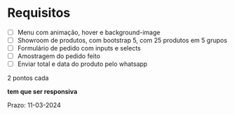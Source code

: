 # Requisitos

- [ ] Menu com animação, hover e background-image
- [ ] Showroom de produtos, com bootstrap 5, com 25 produtos em 5 grupos
- [ ] Formulário de pedido com inputs e selects
- [ ] Amostragem do pedido feito
- [ ] Enviar total e data do produto pelo whatsapp

2 pontos cada

**tem que ser responsiva**

Prazo: 11-03-2024

